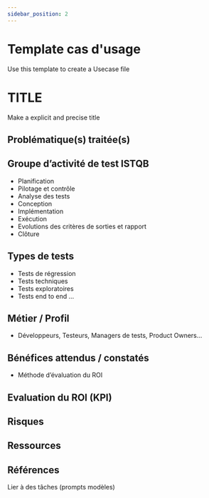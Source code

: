 ```yaml
---
sidebar_position: 2
---
```


# Template cas d'usage
Use this template to create a Usecase file

# TITLE
Make a explicit and precise title

## Problématique(s) traitée(s) 


## Groupe d’activité de test ISTQB
- Planification
- Pilotage et contrôle
- Analyse des tests
- Conception
- Implémentation
- Exécution
- Evolutions des critères de sorties et rapport
- Clôture

## Types de tests
- Tests de régression
- Tests techniques
- Tests exploratoires
- Tests end to end
...

## Métier / Profil
- Développeurs, Testeurs, Managers de tests, Product Owners...

## Bénéfices attendus / constatés 
- Méthode d’évaluation du ROI


## Evaluation du ROI (KPI) 


## Risques

## Ressources 


## Références

Lier à des tâches (prompts modèles)

